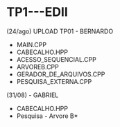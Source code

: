 # TP1---EDII

(24/ago) UPLOAD TP01 - BERNARDO
  - MAIN.CPP
  - CABECALHO.HPP
  - ACESSO_SEQUENCIAL.CPP
  - ARVOREB.CPP
  - GERADOR_DE_ARQUIVOS.CPP
  - PESQUISA_EXTERNA.CPP

(31/08) - GABRIEL
- CABECALHO.HPP
- Pesquisa - Arvore B*
